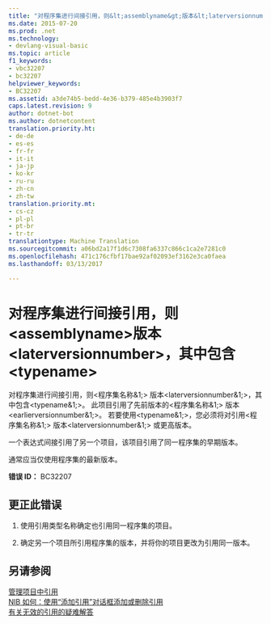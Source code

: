 ```yaml
---
title: "对程序集进行间接引用，则&lt;assemblyname&gt;版本&lt;laterversionnumber&gt;，其中包含&lt;typename&gt;&quot; |Microsoft 文档"
ms.date: 2015-07-20
ms.prod: .net
ms.technology:
- devlang-visual-basic
ms.topic: article
f1_keywords:
- vbc32207
- bc32207
helpviewer_keywords:
- BC32207
ms.assetid: a3de74b5-bedd-4e36-b379-485e4b3903f7
caps.latest.revision: 9
author: dotnet-bot
ms.author: dotnetcontent
translation.priority.ht:
- de-de
- es-es
- fr-fr
- it-it
- ja-jp
- ko-kr
- ru-ru
- zh-cn
- zh-tw
translation.priority.mt:
- cs-cz
- pl-pl
- pt-br
- tr-tr
translationtype: Machine Translation
ms.sourcegitcommit: a06bd2a17f1d6c7308fa6337c866c1ca2e7281c0
ms.openlocfilehash: 471c176cfbf17bae92af02093ef3162e3ca0faea
ms.lasthandoff: 03/13/2017

---
```

# <a name="indirect-reference-is-being-made-to-assembly-ltassemblynamegt-version-ltlaterversionnumbergt-which-contains-39lttypenamegt39"></a>对程序集进行间接引用，则&lt;assemblyname&gt;版本&lt;laterversionnumber&gt;，其中包含&lt;typename&gt;
对程序集进行间接引用，则\<程序集名称&1;> 版本\<laterversionnumber&1;>，其中包含\<typename&1;>。 此项目引用了先前版本的\<程序集名称&1;> 版本\<earlierversionnumber&1;>。 若要使用\<typename&1;>，您必须将对引用\<程序集名称&1;> 版本\<laterversionnumber&1;> 或更高版本。  
  
 一个表达式间接引用了另一个项目，该项目引用了同一程序集的早期版本。  
  
 通常应当仅使用程序集的最新版本。  
  
 **错误 ID：** BC32207  
  
## <a name="to-correct-this-error"></a>更正此错误  
  
1.  使用引用类型名称确定也引用同一程序集的项目。  
  
2.  确定另一个项目所引用程序集的版本，并将你的项目更改为引用同一版本。  
  
## <a name="see-also"></a>另请参阅  
 [管理项目中引用](https://docs.microsoft.com/visualstudio/ide/managing-references-in-a-project)   
 [NIB 如何：使用“添加引用”对话框添加或删除引用](http://msdn.microsoft.com/en-us/3bd75d61-f00c-47c0-86a2-dd1f20e231c9)   
 [有关无效的引用的疑难解答](https://docs.microsoft.com/visualstudio/ide/troubleshooting-broken-references)
